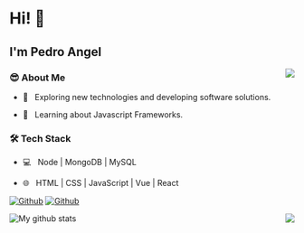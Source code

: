 <h1> Hi! 👋 </h1>

<h2> I'm Pedro Angel</h2>

<img align='right' src="https://media.giphy.com/media/xT1XGzXhVgWRLN1Cco/giphy.gif">

<h3>😎 About Me </h3>

- 🤔 &nbsp; Exploring new technologies and developing software solutions.

- 🌱 &nbsp; Learning about Javascript Frameworks.

<h3>🛠 Tech Stack</h3>

- 💻 &nbsp;  Node  |  MongoDB  |  MySQL

- 🌐 &nbsp; HTML  |  CSS  |  JavaScript  |  Vue  |  React

[<img alt="Github" src="https://img.shields.io/badge/linkedin-%230077B5.svg?&style=for-the-badge&logo=linkedin&logoColor=white" />](https://www.linkedin.com/in/pedroangeldev/)
[<img alt="Github" src="https://img.shields.io/badge/twitter-%231DA1F2.svg?&style=for-the-badge&logo=twitter&logoColor=white" />](https://twitter.com/PedroAngelDev)

<img align="left" src="https://github-readme-stats.vercel.app/api?username=pedroangeldev&show_icons=true&include_all_commits=true&theme=dracula&hide_border=true" alt="My github stats" /> 
<img align="right" src="https://github-readme-stats.vercel.app/api/top-langs/?username=pedroangeldev&hide=java&layout=compact&theme=dracula&hide_border=true" />
